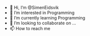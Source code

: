 - 👋 Hi, I’m @SimenEidsvik
- 👀 I’m interested in Programming
- 🌱 I’m currently learning Programming
- 💞️ I’m looking to collaborate on ...
- 📫 How to reach me 

<!---
SimenEidsvik/SimenEidsvik is a ✨ special ✨ repository because its `README.md` (this file) appears on your GitHub profile.
You can click the Preview link to take a look at your changes.
--->
